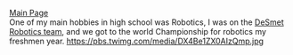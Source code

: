[Main Page](README.md)  
One of my main hobbies in high school was Robotics, I was on the [DeSmet Robotics team](https://www.durtrobotics.com/), and we got to the world Championship for robotics my freshmen year.
https://pbs.twimg.com/media/DX4Be1ZX0AIzQmp.jpg
